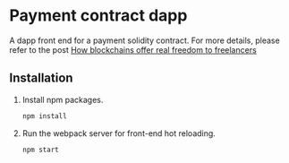 # Payment contract dapp

A dapp front end for a payment solidity contract. For more details, please refer to the post [How blockchains offer real freedom to freelancers](https://medium.com/swlh/what-could-blockchains-offer-to-freelancers-61019a084f80)


## Installation

1. Install npm packages.
    ```javascript
    npm install
    ```

2. Run the webpack server for front-end hot reloading.
    ```javascript
    npm start
    ```
